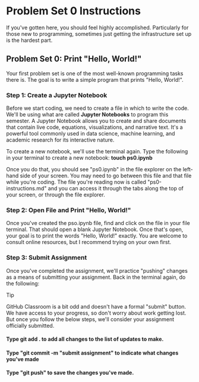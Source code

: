 # Problem Set 0 Instructions
If you've gotten here, you should feel highly accomplished. Particularly for those new to programming, sometimes just getting the infrastructure set up is the hardest part.

## Problem Set 0: Print "Hello, World!"
Your first problem set is one of the most well-known programming tasks there is. The goal is to write a simple program that prints "Hello, World!".

### Step 1: Create a Jupyter Notebook
Before we start coding, we need to create a file in which to write the code. We'll be using what are called **Jupyter Notebooks** to program this semester. A Jupyter Notebook allows you to create and share documents that contain live code, equations, visualizations, and narrative text. It's a powerful tool commonly used in data science, machine learning, and academic research for its interactive nature.

To create a new notebook, we'll use the terminal again. Type the following in your terminal to create a new notebook: **touch ps0.ipynb**

Once you do that, you should see "ps0.ipynb" in the file explorer on the left-hand side of your screen. You may need to go between this file and that file while you're coding. The file you're reading now is called "ps0-instructions.md" and you can access it through the tabs along the top of your screen, or through the file explorer.

### Step 2: Open File and Print "Hello, World!"
Once you've created the pso.ipynb file, find and click on the file in your file terminal. That should open a blank Jupyter Notebook. Once that's open, your goal is to print the words "Hello, World!" exactly. You are welcome to consult online resources, but I recommend trying on your own first. 

### Step 3: Submit Assignment
Once you've completed the assignment, we'll practice "pushing" changes as a means of submitting your assignment. Back in the terminal again, do the following:
> [!TIP]
> GitHub Classroom is a bit odd and doesn't have a formal "submit" button. We have access to your progress, so don't worry about work getting lost. But once you follow the below steps, we'll consider your assignment officially submitted.

#### Type **git add .** to add all changes to the list of updates to make.
#### Type **"git commit -m "submit assignment"** to indicate what changes you've made
#### Type **"git push"** to save the changes you've made.

